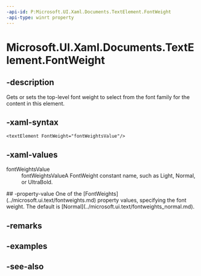 ```yaml
---
-api-id: P:Microsoft.UI.Xaml.Documents.TextElement.FontWeight
-api-type: winrt property
---
```


<!-- Property syntax
public Windows.UI.Text.FontWeight FontWeight { get;  set; }
-->

# Microsoft.UI.Xaml.Documents.TextElement.FontWeight

## -description
Gets or sets the top-level font weight to select from the font family for the content in this element.

## -xaml-syntax
```xaml
<textElement FontWeight="fontWeightsValue"/>
```


## -xaml-values
<dl><dt>fontWeightsValue</dt><dd>fontWeightsValueA FontWeight constant name, such as Light, Normal, or UltraBold.</dd>
</dl>
## -property-value
One of the [FontWeights](../microsoft.ui.text/fontweights.md) property values, specifying the font weight. The default is [Normal](../microsoft.ui.text/fontweights_normal.md).

## -remarks

## -examples

## -see-also
